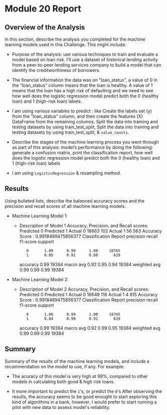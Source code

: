 # Module 20 Report

## Overview of the Analysis

In this section, describe the analysis you completed for the machine learning models used in this Challenge. This might include:

* Purpose of the analysis: use various techniques to train and evaluate a model based on loan risk. I’ll use a dataset of historical lending activity from a peer-to-peer lending services company to build a model that can identify the creditworthiness of borrowers.

* The financial information the data was on "loan_status", a value of 0 in the “loan_status” column means that the loan is healthy. A value of 1 means that the loan has a high risk of defaulting and we need to see how well does the logistic regression model predict both the 0 (healthy loan) and 1 (high-risk loan) labels.
* I am using various variables to predict : like Create the labels set (y) from the “loan_status” column, and then create the features (X) DataFrame from the remaining columns, Split the data into training and testing datasets by using train_test_split, Split the data into training and testing datasets by using train_test_split,  & `value_counts`.
* Describe the stages of the machine learning process you went through as part of this analysis: model’s performance by doing the following:
generate a confusion matrix, print the classification report, how well does the logistic regression model predict both the 0 (healthy loan) and 1 (high-risk loan) labels
* I am using `LogisticRegression` & resampling method.

## Results

Using bulleted lists, describe the balanced accuracy scores and the precision and recall scores of all machine learning models.

* Machine Learning Model 1:
  * Description of Model 1 Accuracy, Precision, and Recall scores:
  Predicted 0	Predicted 1
Actual 0	18663	102
Actual 1	56	563
Accuracy Score : 0.9918489475856377
Classification Report
              precision    recall  f1-score   support

           0       1.00      0.99      1.00     18765
           1       0.85      0.91      0.88       619

    accuracy                           0.99     19384
   macro avg       0.92      0.95      0.94     19384
weighted avg       0.99      0.99      0.99     19384

* Machine Learning Model 2:
  * Description of Model 2 Accuracy, Precision, and Recall scores: Predicted 0	Predicted 1
Actual 0	18649	116
Actual 1	4	615
Accuracy Score : 0.9918489475856377
Classification Report
              precision    recall  f1-score   support

           0       1.00      0.99      1.00     18765
           1       0.84      0.99      0.91       619

    accuracy                           0.99     19384
   macro avg       0.92      0.99      0.95     19384
weighted avg       0.99      0.99      0.99     19384


## Summary

Summary of the results of the machine learning models, and include a recommendation on the model to use, if any. For example:
* The acuracy of this model is very high at 99%, compared to other models in calculating both good & high risk loans. 

* It more important to predict the `1`'s, or predict the `0`'s
After observing the results, the accuracy seems to be good enought to start exploring this kind of algorithms in a bank, however, I would prefer to start running a pilot with new data to assess model's reliability.

